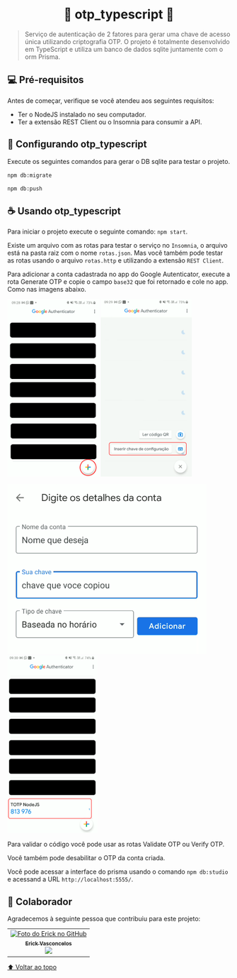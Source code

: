 <div id="inicio"></div>
<h1 align="center"> 
	🚀  otp_typescript 🚀
</h1>

> Serviço de autenticação de 2 fatores para gerar uma chave de acesso única utilizando criptografia OTP. O projeto é totalmente desenvolvido em TypeScript e utiliza um banco de dados sqlite juntamente com o orm Prisma.

## 💻 Pré-requisitos

Antes de começar, verifique se você atendeu aos seguintes requisitos:

* Ter o NodeJS instalado no seu computador.
* Ter a extensão REST Client ou o Insomnia para consumir a API.

## 🚀 Configurando otp_typescript

Execute os seguintes comandos para gerar o DB sqlite para testar o projeto.

```
npm db:migrate
```

```
npm db:push
```

## ☕ Usando otp_typescript

Para iniciar o projeto execute o seguinte comando: `npm start`.

Existe um arquivo com as rotas para testar o serviço no `Insomnia`, o arquivo está na pasta raiz com o nome `rotas.json`. Mas você também pode testar as rotas usando o arquivo `rotas.http` e utilizando a extensão `REST Client`.

Para adicionar a conta cadastrada no app do Google Autenticator, execute a rota Generate OTP e copie o campo `base32` que foi retornado e cole no app. Como nas imagens abaixo.

<img src="src/1.png" height="400em"> <img src="src/2.png" height="400em">

<img src="src/3.png"> 

<img src="src/4.png" height="400em">

<!-- Imagens aqui -->

Para validar o código você pode usar as rotas Validate OTP ou Verify OTP.

Você também pode desabilitar o OTP da conta criada.

Você pode acessar a interface do prisma usando o comando `npm db:studio` e acessand a URL `http://localhost:5555/`.

## 🤝 Colaborador

Agradecemos à seguinte pessoa que contribuiu para este projeto:

<table>
  <tr>
    <td align="center">
      <a href="https://www.linkedin.com/in/erick-vasconcelos-50baa8150/" target="_blank">
        <img src="https://avatars.githubusercontent.com/u/67069017?v=4" width="100px;" alt="Foto do Erick no GitHub"/><br>
        <sub>
          <b>Erick Vasconcelos</b>
        </sub><br>
        <a href="https://www.buymeacoffee.com/erickzaunlab" target="_blank"><img src="https://raw.githubusercontent.com/appcraftstudio/buymeacoffee/master/Images/snapshot-bmc-button.png" width="100px;"></a>
      </a>
    </td>
  </tr>
</table>


[⬆ Voltar ao topo](#inicio)<br>
